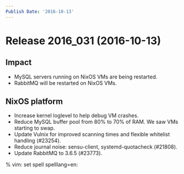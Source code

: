 ```yaml
---
Publish Date: '2016-10-13'
---
```


# Release 2016_031 (2016-10-13)

## Impact

- MySQL servers running on NixOS VMs are being restarted.
- RabbitMQ will be restarted on NixOS VMs.

## NixOS platform

- Increase kernel loglevel to help debug VM crashes.
- Reduce MySQL buffer pool from 80% to 70% of RAM. We saw VMs starting to swap.
- Update Vulnix for improved scanning times and flexible whitelist handling
  (#23254).
- Reduce journal noise: sensu-client, systemd-quotacheck (#21808).
- Update RabbitMQ to 3.6.5 (#23773).

% vim: set spell spelllang=en:
